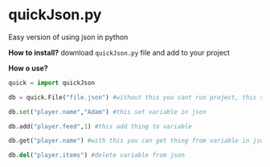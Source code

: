 # quickJson.py
Easy version of using json in python

**How to install?**
download `quickJson.py` file and add to your project

**How o use?**
```py
quick = import quickJson

db = quick.File("file.json") #without this you cant run project, this set file to edit

db.set("player.name","Adam") #this set variable in json

db.add("player.feed",1) #this add thing to variable

db.get("player.name") #with this you can get thing from variable in json

db.del("player.items") #delete variable from json

